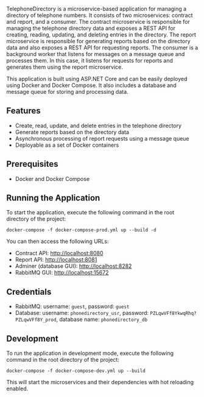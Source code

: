 
TelephoneDirectory is a microservice-based application for managing a directory of telephone numbers. It consists of two microservices: contract and report, and a consumer. The contract microservice is responsible for managing the telephone directory data and exposes a REST API for creating, reading, updating, and deleting entries in the directory. The report microservice is responsible for generating reports based on the directory data and also exposes a REST API for requesting reports. The consumer is a background worker that listens for messages on a message queue and processes them. In this case, it listens for requests for reports and generates them using the report microservice.

This application is built using ASP.NET Core and can be easily deployed using Docker and Docker Compose. It also includes a database and message queue for storing and processing data.

## Features

-   Create, read, update, and delete entries in the telephone directory
-   Generate reports based on the directory data
-   Asynchronous processing of report requests using a message queue
-   Deployable as a set of Docker containers

## Prerequisites

-   Docker and Docker Compose

## Running the Application

To start the application, execute the following command in the root directory of the project:

`docker-compose -f docker-compose-prod.yml up --build -d` 

You can then access the following URLs:

-   Contract API: [http://localhost:8080](http://localhost:8080/)
-   Report API: [http://localhost:8081](http://localhost:8081/)
-   Adminer (database GUI): [http://localhost:8282](http://localhost:8282/)
-   RabbitMQ GUI: [http://localhost:15672](http://localhost:15672/)

## Credentials

-   RabbitMQ: username: `guest`, password: `guest`
-   Database: username: `phonedirectory_usr`, password: `PZLqwVFf8YkwqRhq?PZLqwVFf8Y_prod`, database name: `phonedirectory_db`

## Development

To run the application in development mode, execute the following command in the root directory of the project:


`docker-compose -f docker-compose-dev.yml up --build` 

This will start the microservices and their dependencies with hot reloading enabled.
